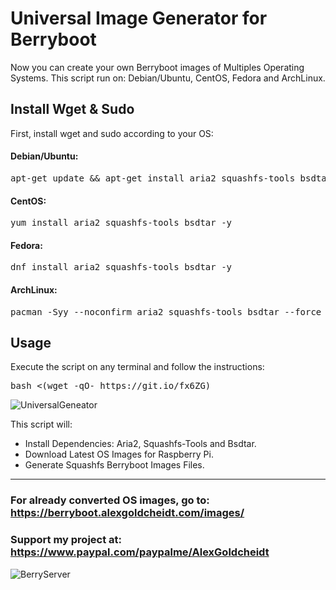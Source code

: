 # Universal Image Generator for Berryboot
Now you can create your own Berryboot images of Multiples Operating Systems. This script run on: Debian/Ubuntu, CentOS, Fedora and ArchLinux. 
## Install Wget & Sudo
First, install wget and sudo according to your OS:

#### Debian/Ubuntu:
<pre>apt-get update && apt-get install aria2 squashfs-tools bsdtar -y</pre>
#### CentOS:
<pre>yum install aria2 squashfs-tools bsdtar -y</pre>
#### Fedora:
<pre>dnf install aria2 squashfs-tools bsdtar -y</pre>
#### ArchLinux:
<pre>pacman -Syy --noconfirm aria2 squashfs-tools bsdtar --force</pre>
## Usage
Execute the script on any terminal and follow the instructions:
<pre>bash <(wget -qO- https://git.io/fx6ZG)</pre>

![UniversalGeneator](https://home.alexgoldcheidt.com/upload-arfalyjs/hotlink-ok/universal_image_generator_for_berryboot_berryserver-opt-1615582212-51.png)

This script will:
<ul>
 	<li>Install Dependencies: Aria2, Squashfs-Tools and Bsdtar.</li>
 	<li>Download Latest OS Images for Raspberry Pi.</li> 	
 	<li>Generate Squashfs Berryboot Images Files.</li>
</ul>

<hr>

### For already converted OS images, go to: <a target="_blank" href="https://berryboot.alexgoldcheidt.com/images/">https://berryboot.alexgoldcheidt.com/images/</a>
### Support my project at: <a target="_blank" href="https://berryboot.alexgoldcheidt.com/go/support-paypal">https://www.paypal.com/paypalme/AlexGoldcheidt</a>
![BerryServer](https://home.alexgoldcheidt.com/upload-arfalyjs/hotlink-ok/logo_berryserver_website_2020_150x150_opt-1615391161-71.png)
&nbsp;

